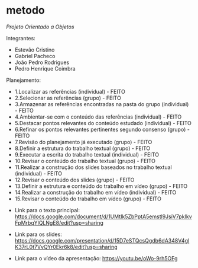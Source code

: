 ﻿# metodo

*Projeto Orientado a Objetos*

Integrantes:
- Estevão Cristino
- Gabriel Pacheco
- João Pedro Rodrigues
- Pedro Henrique Coimbra

Planejamento:

- 1.Localizar as referências (individual) - FEITO
- 2.Selecionar as referências (grupo) - FEITO
- 3.Armazenar as referências encontradas na pasta do grupo (individual) - FEITO
- 4.Ambientar-se com o conteúdo das referências (individual) - FEITO
- 5.Destacar pontos relevantes do conteúdo estudado (individual) - FEITO
- 6.Refinar os pontos relevantes pertinentes segundo consenso (grupo) - FEITO
- 7.Revisão do planejamento já executado (grupo) - FEITO
- 8.Definir a estrutura do trabalho textual (grupo) - FEITO
- 9.Executar a escrita do trabalho textual (individual) - FEITO
- 10.Revisar o conteúdo do trabalho textual (grupo) - FEITO
- 11.Realizar a construção dos slides baseados no trabalho textual (individual) - FEITO
- 12.Revisar o conteúdo dos slides (grupo) - FEITO
- 13.Definir a estrutura e conteúdo do trabalho em vídeo (grupo) - FEITO
- 14.Realizar a construção do trabalho em vídeo (individual) - FEITO
- 15.Revisar o conteúdo do trabalho em vídeo (grupo) - FEITO

* Link para o texto principal: 
 https://docs.google.com/document/d/1UMtIk5ZbPptA5emstl9JsiV7pkIkvFpMrbqYlQLNgE8/edit?usp=sharing
 
* Link para os slides: 
<br/> https://docs.google.com/presentation/d/15D7eSTQcsQgdb6dA348V4glK37rL0t7VvQYr0Ekr6k8/edit?usp=sharing

* Link para o vídeo da apresentação:
https://youtu.be/oWo-9rh5OFg
